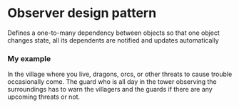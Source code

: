 # Observer design pattern

Defines a one-to-many dependency between objects so that one object
changes state, all its dependents are notified and updates 
automatically

### My example
In the village where you live, dragons, orcs, 
or other threats to cause trouble occasionally 
come. The guard who is all day in the tower observing
the surroundings has to warn the villagers and the 
guards if there are any upcoming threats or not.
